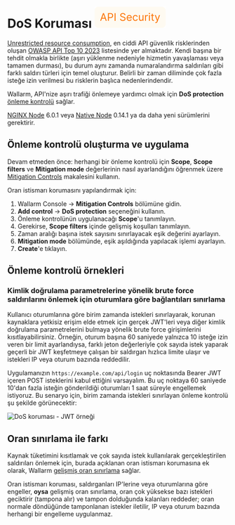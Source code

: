 # DoS Koruması <a href="../../about-wallarm/subscription-plans/#core-subscription-plans"><img src="../../../images/api-security-tag.svg" style="border: none;"></a>

[Unrestricted resource consumption](https://github.com/OWASP/API-Security/blob/master/editions/2023/en/0xa4-unrestricted-resource-consumption.md), en ciddi API güvenlik risklerinden oluşan [OWASP API Top 10 2023](../user-guides/dashboards/owasp-api-top-ten.md#wallarm-security-controls-for-owasp-api-2023) listesinde yer almaktadır. Kendi başına bir tehdit olmakla birlikte (aşırı yüklenme nedeniyle hizmetin yavaşlaması veya tamamen durması), bu durum aynı zamanda numaralandırma saldırıları gibi farklı saldırı türleri için temel oluşturur. Belirli bir zaman diliminde çok fazla isteğe izin verilmesi bu risklerin başlıca nedenlerindendir.

Wallarm, API'nize aşırı trafiği önlemeye yardımcı olmak için **DoS protection** [önleme kontrolü](../about-wallarm/mitigation-controls-overview.md) sağlar.

[NGINX Node](../installation/nginx-native-node-internals.md#nginx-node) 6.0.1 veya [Native Node](../installation/nginx-native-node-internals.md#native-node) 0.14.1 ya da daha yeni sürümlerini gerektirir.

## Önleme kontrolü oluşturma ve uygulama

Devam etmeden önce: herhangi bir önleme kontrolü için **Scope**, **Scope filters** ve **Mitigation mode** değerlerinin nasıl ayarlandığını öğrenmek üzere [Mitigation Controls](../about-wallarm/mitigation-controls-overview.md#configuration) makalesini kullanın.

Oran istismarı korumasını yapılandırmak için:

1. Wallarm Console → **Mitigation Controls** bölümüne gidin.
1. **Add control** → **DoS protection** seçeneğini kullanın.
1. Önleme kontrolünün uygulanacağı **Scope**'u tanımlayın.
1. Gerekirse, **Scope filters** içinde gelişmiş koşulları tanımlayın.
1. Zaman aralığı başına istek sayısını sınırlayacak eşik değerini ayarlayın.
1. **Mitigation mode** bölümünde, eşik aşıldığında yapılacak işlemi ayarlayın.
1. **Create**'e tıklayın.

## Önleme kontrolü örnekleri

### Kimlik doğrulama parametrelerine yönelik brute force saldırılarını önlemek için oturumlara göre bağlantıları sınırlama

Kullanıcı oturumlarına göre birim zamanda istekleri sınırlayarak, korunan kaynaklara yetkisiz erişim elde etmek için gerçek JWT'leri veya diğer kimlik doğrulama parametrelerini bulmaya yönelik brute force girişimlerini kısıtlayabilirsiniz. Örneğin, oturum başına 60 saniyede yalnızca 10 isteğe izin veren bir limit ayarlandıysa, farklı jeton değerleriyle çok sayıda istek yaparak geçerli bir JWT keşfetmeye çalışan bir saldırgan hızlıca limite ulaşır ve istekleri IP veya oturum bazında reddedilir.

Uygulamanızın `https://example.com/api/login` uç noktasında Bearer JWT içeren POST isteklerini kabul ettiğini varsayalım. Bu uç noktaya 60 saniyede 10'dan fazla isteğin gönderildiği oturumları 1 saat süreyle engellemek istiyoruz. Bu senaryo için, birim zamanda istekleri sınırlayan önleme kontrolü şu şekilde görünecektir:

![DoS koruması - JWT örneği](../images/api-protection/mitigation-controls-dos-protection-jwt.png)

## Oran sınırlama ile farkı

Kaynak tüketimini kısıtlamak ve çok sayıda istek kullanılarak gerçekleştirilen saldırıları önlemek için, burada açıklanan oran istismarı korumasına ek olarak, Wallarm [gelişmiş oran sınırlama](../user-guides/rules/rate-limiting.md) sağlar.

Oran istismarı koruması, saldırganları IP'lerine veya oturumlarına göre engeller, **oysa** gelişmiş oran sınırlama, oran çok yüksekse bazı istekleri geciktirir (tampona alır) ve tampon dolduğunda kalanları reddeder; oran normale döndüğünde tamponlanan istekler iletilir, IP veya oturum bazında herhangi bir engelleme uygulanmaz.